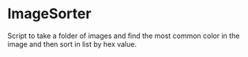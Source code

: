 # ImageSorter
Script to take a folder of images and find the most common color in the image and then sort in list by hex value.
